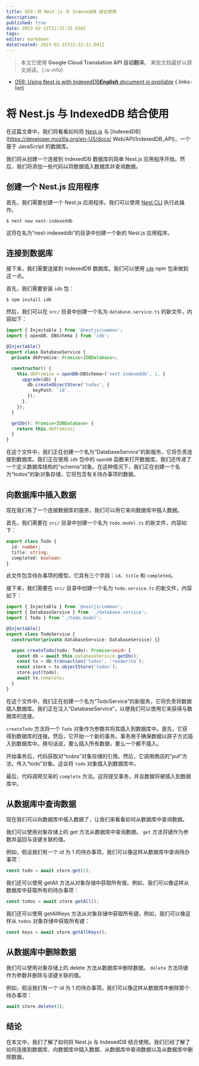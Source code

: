```yaml
---
title: 059：将 Nest.js 与 IndexedDB 结合使用
description: 
published: true
date: 2023-02-15T22:32:32.650Z
tags: 
editor: markdown
dateCreated: 2023-02-15T22:32:31.001Z
---
```


> 本文已使用 **Google Cloud Translation API 自动翻译**。
某些文档最好以原文阅读。{.is-info}



- [059: Using Nest.js with IndexedDB***English** document is available*](/en/Knowledge-base/Nest-js/Learning/059-using-nest-js-with-indexeddb)
{.links-list}


# 将 Nest.js 与 IndexedDB 结合使用

在这篇文章中，我们将看看如何将 [Nest.js](https://nestjs.com/) 与 [IndexedDB](https://developer.mozilla.org/en-US/docs/ Web/API/IndexedDB_API)，一个基于 JavaScript 的数据库。

我们将从创建一个连接到 IndexedDB 数据库的简单 Nest.js 应用程序开始。然后，我们将添加一些代码以将数据插入数据库并查询数据。

## 创建一个 Nest.js 应用程序

首先，我们需要创建一个 Nest.js 应用程序。我们可以使用 [Nest CLI](https://docs.nestjs.com/cli/overview) 执行此操作。

```
$ nest new nest-indexeddb
```

这将在名为“nest-indexeddb”的目录中创建一个新的 Nest.js 应用程序。

## 连接到数据库

接下来，我们需要连接到 IndexedDB 数据库。我们可以使用 [`idb`](https://www.npmjs.com/package/idb) npm 包来做到这一点。

首先，我们需要安装 `idb` 包：

```
$ npm install idb
```

然后，我们可以在 `src/` 目录中创建一个名为 `database.service.ts` 的新文件，内容如下：

```typescript
import { Injectable } from '@nestjs/common';
import { openDB, DBSchema } from 'idb';

@Injectable()
export class DatabaseService {
  private dbPromise: Promise<IDBDatabase>;

  constructor() {
    this.dbPromise = openDB<DBSchema>('nest-indexeddb', 1, {
      upgrade(db) {
        db.createObjectStore('todos', {
          keyPath: 'id',
        });
      },
    });
  }

  getDb(): Promise<IDBDatabase> {
    return this.dbPromise;
  }
}
```

在这个文件中，我们正在创建一个名为“DatabaseService”的新服务，它将负责连接到数据库。我们正在使用 `idb` 包中的 `openDB` 函数来打开数据库。我们还传递了一个定义数据库结构的“schema”对象。在这种情况下，我们正在创建一个名为“todos”的新对象存储，它将包含有关待办事项的数据。

## 向数据库中插入数据

现在我们有了一个连接数据库的服务，我们可以用它来向数据库中插入数据。

首先，我们需要在 `src/` 目录中创建一个名为 `todo.model.ts` 的新文件，内容如下：

```typescript
export class Todo {
  id: number;
  title: string;
  completed: boolean;
}
```

此文件包含待办事项的模型。它具有三个字段：`id`、`title` 和 `completed`。

接下来，我们需要在 `src/` 目录中创建一个名为 `todo.service.ts` 的新文件，内容如下：

```typescript
import { Injectable } from '@nestjs/common';
import { DatabaseService } from './database.service';
import { Todo } from './todo.model';

@Injectable()
export class TodoService {
  constructor(private databaseService: DatabaseService) {}

  async createTodo(todo: Todo): Promise<void> {
    const db = await this.databaseService.getDb();
    const tx = db.transaction('todos', 'readwrite');
    const store = tx.objectStore('todos');
    store.put(todo);
    await tx.complete;
  }
}
```

在这个文件中，我们正在创建一个名为“TodoService”的新服务，它将负责将数据插入数据库。我们正在注入“DatabaseService”，以便我们可以使用它来获得与数据库的连接。

`createTodo` 方法将一个 `Todo` 对象作为参数并将其插入到数据库中。首先，它获得到数据库的连接。然后，它开始一个新的事务。事务用于确保数据以原子方式插入到数据库中。换句话说，要么插入所有数据，要么一个都不插入。

开始事务后，代码获取对“todos”对象存储的引用。然后，它调用商店的“put”方法，传入“todo”对象。这会将 `todo` 对象插入到数据库中。

最后，代码调用交易的 `complete` 方法。这将提交事务，并且数据将被插入到数据库中。

## 从数据库中查询数据

现在我们可以向数据库中插入数据了，让我们来看看如何从数据库中查询数据。

我们可以使用对象存储上的 get 方法从数据库中查询数据。 `get` 方法将键作为参数并返回与该键关联的值。

例如，假设我们有一个 id 为 1 的待办事项。我们可以像这样从数据库中查询待办事项：

```typescript
const todo = await store.get(1);
```

我们还可以使用 getAll 方法从对象存储中获取所有值。例如，我们可以像这样从数据库中获取所有的待办事项：

```typescript
const todos = await store.getAll();
```

我们还可以使用 getAllKeys 方法从对象存储中获取所有键。例如，我们可以像这样从 `todos` 对象存储中获取所有键：

```typescript
const keys = await store.getAllKeys();
```

## 从数据库中删除数据

我们可以使用对象存储上的 delete 方法从数据库中删除数据。 `delete` 方法将键作为参数并删除与该键关联的值。

例如，假设我们有一个 id 为 1 的待办事项。我们可以像这样从数据库中删除那个待办事项：

```typescript
await store.delete(1);
```

## 结论

在本文中，我们了解了如何将 Nest.js 与 IndexedDB 结合使用。我们已经了解了如何连接到数据库、向数据库中插入数据、从数据库中查询数据以及从数据库中删除数据。